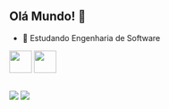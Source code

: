 ## Olá Mundo! 👋

- 🌱 Estudando Engenharia de Software


<img height="40" width="40" src="https://cdn.jsdelivr.net/gh/devicons/devicon@latest/icons/html5/html5-original.svg" />
<img height="40" width="40" src="https://cdn.jsdelivr.net/gh/devicons/devicon@latest/icons/css3/css3-original.svg" />

##

<a href=""><img src="https://img.shields.io/badge/Steam-000000?style=for-the-badge&logo=steam&logoColor=white"></img></a>
<a href=""><img src="https://img.shields.io/badge/Xbox-107C10?style=for-the-badge&logo=xbox&logoColor=white"></img></a>
